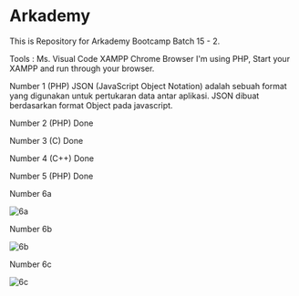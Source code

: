 # Arkademy
This is Repository for Arkademy Bootcamp Batch 15 - 2.

Tools : 
Ms. Visual Code
XAMPP
Chrome Browser
I'm using PHP, Start your XAMPP and run through your browser.

Number 1 (PHP)
JSON (JavaScript Object Notation) adalah sebuah format yang digunakan untuk pertukaran data antar aplikasi. JSON dibuat berdasarkan format Object pada javascript. 


Number 2 (PHP) Done


Number 3 (C) Done


Number 4 (C++) Done


Number 5 (PHP) Done


Number 6a

![6a](https://user-images.githubusercontent.com/59035856/74086919-23031b00-4aba-11ea-95e9-63d72f023d00.PNG)

Number 6b

![6b](https://user-images.githubusercontent.com/59035856/74086933-4c23ab80-4aba-11ea-919a-0873eb5367d2.PNG)

Number 6c

![6c](https://user-images.githubusercontent.com/59035856/74087403-7bd4b280-4abe-11ea-847c-962c0a6a40b3.PNG)
